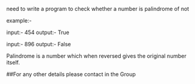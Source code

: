 need to write a program to check whether a number is palindrome of not


example:-

input:-
454
output:-
True


input:-
896
output:-
False

Palindrome is a number which when reversed gives the original number itself.
 


##For any other details please contact in the Group
